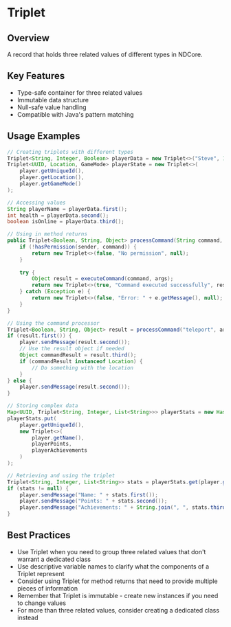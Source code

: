 # Triplet

## Overview

A record that holds three related values of different types in NDCore.

## Key Features

- Type-safe container for three related values
- Immutable data structure
- Null-safe value handling
- Compatible with Java's pattern matching

## Usage Examples

```java
// Creating triplets with different types
Triplet<String, Integer, Boolean> playerData = new Triplet<>("Steve", 100, true);
Triplet<UUID, Location, GameMode> playerState = new Triplet<>(
    player.getUniqueId(),
    player.getLocation(),
    player.getGameMode()
);

// Accessing values
String playerName = playerData.first();
int health = playerData.second();
boolean isOnline = playerData.third();

// Using in method returns
public Triplet<Boolean, String, Object> processCommand(String command, String[] args) {
    if (!hasPermission(sender, command)) {
        return new Triplet<>(false, "No permission", null);
    }
    
    try {
        Object result = executeCommand(command, args);
        return new Triplet<>(true, "Command executed successfully", result);
    } catch (Exception e) {
        return new Triplet<>(false, "Error: " + e.getMessage(), null);
    }
}

// Using the command processor
Triplet<Boolean, String, Object> result = processCommand("teleport", args);
if (result.first()) {
    player.sendMessage(result.second());
    // Use the result object if needed
    Object commandResult = result.third();
    if (commandResult instanceof Location) {
        // Do something with the location
    }
} else {
    player.sendMessage(result.second());
}

// Storing complex data
Map<UUID, Triplet<String, Integer, List<String>>> playerStats = new HashMap<>();
playerStats.put(
    player.getUniqueId(),
    new Triplet<>(
        player.getName(),
        playerPoints,
        playerAchievements
    )
);

// Retrieving and using the triplet
Triplet<String, Integer, List<String>> stats = playerStats.get(player.getUniqueId());
if (stats != null) {
    player.sendMessage("Name: " + stats.first());
    player.sendMessage("Points: " + stats.second());
    player.sendMessage("Achievements: " + String.join(", ", stats.third()));
}
```

## Best Practices

- Use Triplet when you need to group three related values that don't warrant a dedicated class
- Use descriptive variable names to clarify what the components of a Triplet represent
- Consider using Triplet for method returns that need to provide multiple pieces of information
- Remember that Triplet is immutable - create new instances if you need to change values
- For more than three related values, consider creating a dedicated class instead